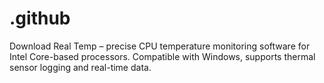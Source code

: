 # .github
Download Real Temp – precise CPU temperature monitoring software for Intel Core-based processors. Compatible with Windows, supports thermal sensor logging and real-time data.
